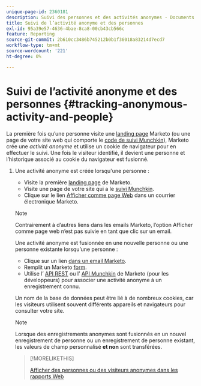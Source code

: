 ```yaml
---
unique-page-id: 2360181
description: Suivi des personnes et des activités anonymes - Documents Marketo - Documentation du produit
title: Suivi de l’activité anonyme et des personnes
exl-id: 95a39e57-4636-4bae-8ca8-00cb43cb566c
feature: Reporting
source-git-commit: 2b610cc3486b745212b0b1f36018a83214d7ecd7
workflow-type: tm+mt
source-wordcount: '221'
ht-degree: 0%

---
```


# Suivi de l’activité anonyme et des personnes {#tracking-anonymous-activity-and-people}

La première fois qu’une personne visite une [landing page](/help/marketo/product-docs/demand-generation/landing-pages/free-form-landing-pages/create-a-free-form-landing-page.md) Marketo (ou une page de votre site web qui comporte le [ code de suivi Munchkin](/help/marketo/product-docs/administration/additional-integrations/add-munchkin-tracking-code-to-your-website.md)), Marketo crée une _activité anonyme_ et utilise un cookie de navigateur pour en effectuer le suivi. Une fois le visiteur identifié, il devient une personne et l’historique associé au cookie du navigateur est fusionné.

1. Une activité anonyme est créée lorsqu&#39;une personne :

   * Visite la première [landing page](/help/marketo/product-docs/demand-generation/landing-pages/free-form-landing-pages/create-a-free-form-landing-page.md) de Marketo.
   * Visite une page de votre site qui a le [suivi Munchkin](/help/marketo/product-docs/administration/additional-integrations/add-munchkin-tracking-code-to-your-website.md).
   * Clique sur le lien [Afficher comme page Web](/help/marketo/product-docs/email-marketing/general/functions-in-the-editor/add-a-view-as-web-page-link-to-an-email.md) dans un courrier électronique Marketo.

   >[!NOTE]
   >
   >Contrairement à d’autres liens dans les emails Marketo, l’option Afficher comme page web n’est pas suivie en tant que clic sur un email.

   Une activité anonyme est fusionnée en une nouvelle personne ou une personne existante lorsqu’une personne :

   * Clique sur un lien [dans un email Marketo](/help/marketo/product-docs/email-marketing/general/using-tokens/add-tokens-to-an-email-link.md).
   * Remplit un Marketo [form](/help/marketo/product-docs/demand-generation/forms/creating-a-form/create-a-form.md).
   * Utilise l’ [API REST](https://experienceleague.adobe.com/fr/docs/marketo-developer/marketo/rest/lead-database/leads) ou l’ [ API Munchkin](https://experienceleague.adobe.com/en/docs/marketo-developer/marketo/javascriptapi/lead-tracking) de Marketo (pour les développeurs) pour associer une activité anonyme à un enregistrement connu.

   Un nom de la base de données peut être lié à de nombreux cookies, car les visiteurs utilisent souvent différents appareils et navigateurs pour consulter votre site.

   >[!NOTE]
   >
   >Lorsque des enregistrements anonymes sont fusionnés en un nouvel enregistrement de personne ou un enregistrement de personne existant, les valeurs de champ personnalisé **et non** sont transférées.

   >[!MORELIKETHIS]
   >
   >[ Afficher des personnes ou des visiteurs anonymes dans les rapports Web](/help/marketo/product-docs/reporting/basic-reporting/report-activity/display-people-or-anonymous-visitors-in-web-reports.md)
